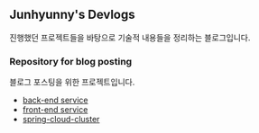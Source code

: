 
## Junhyunny's Devlogs
진행했던 프로젝트들을 바탕으로 기술적 내용들을 정리하는 블로그입니다.

### Repository for blog posting 
블로그 포스팅을 위한 프로젝트입니다. 
- [back-end service][back-end repository]
- [front-end service][front-end repository]
- [spring-cloud-cluster][spring-cloud-cluster repository]

[back-end repository]: https://github.com/Junhyunny/action-in-blog
[front-end repository]: https://github.com/Junhyunny/action-in-blog
[spring-cloud-cluster repository]: https://github.com/Junhyunny/spring-cloud-cluster